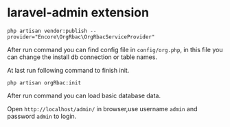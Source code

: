 laravel-admin extension
======
```
php artisan vendor:publish --provider="Encore\OrgRbac\OrgRbacServiceProvider"
```
After run command you can find config file in `config/org.php`, in this file you can change the install db connection or table names.

At last run following command to finish init.
```
php artisan orgRbac:init
```
After run command you can load basic database data.

Open `http://localhost/admin/` in browser,use username `admin` and password `admin` to login.



